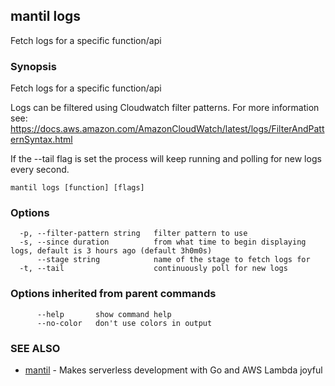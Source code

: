## mantil logs

Fetch logs for a specific function/api

### Synopsis

Fetch logs for a specific function/api

Logs can be filtered using Cloudwatch filter patterns. For more information see:
https://docs.aws.amazon.com/AmazonCloudWatch/latest/logs/FilterAndPatternSyntax.html

If the --tail flag is set the process will keep running and polling for new logs every second.

```
mantil logs [function] [flags]
```

### Options

```
  -p, --filter-pattern string   filter pattern to use
  -s, --since duration          from what time to begin displaying logs, default is 3 hours ago (default 3h0m0s)
      --stage string            name of the stage to fetch logs for
  -t, --tail                    continuously poll for new logs
```

### Options inherited from parent commands

```
      --help       show command help
      --no-color   don't use colors in output
```

### SEE ALSO

* [mantil](mantil.md)	 - Makes serverless development with Go and AWS Lambda joyful

